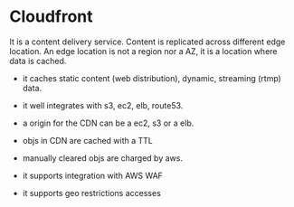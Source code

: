 # Cloudfront

It is a content delivery service. Content is replicated across different edge location. An edge location is not a region nor a AZ, it is a location where data is cached.

- it caches static content (web distribution), dynamic, streaming (rtmp) data.
- it well integrates with s3, ec2, elb, route53.
- a origin for the CDN can be a ec2, s3 or a elb.
- objs in CDN are cached with a TTL
- manually cleared objs are charged by aws.

- it supports integration with AWS WAF
- it supports geo restrictions accesses
